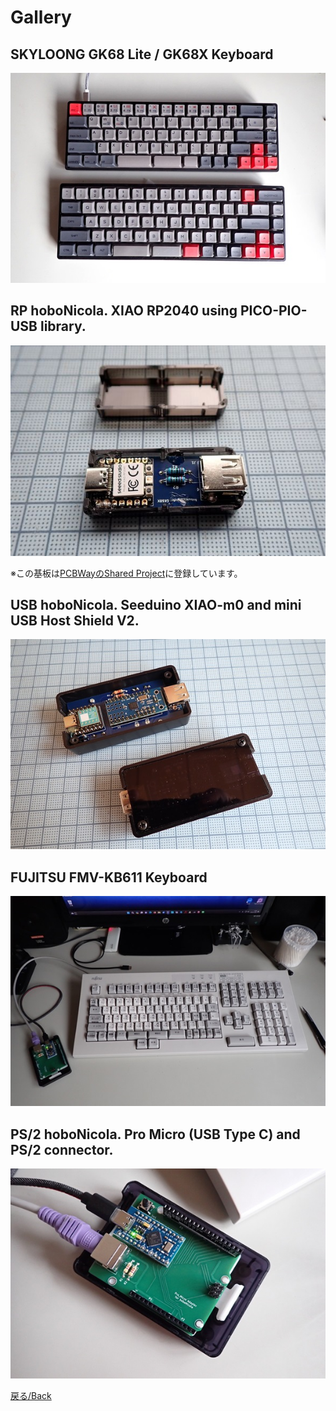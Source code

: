 # Gallery

## SKYLOONG GK68 Lite / GK68X Keyboard

![](./images/GK68_keyboard.jpg)

## RP hoboNicola. XIAO RP2040 using PICO-PIO-USB library.

![](./images/RP2040_adapter.jpg)

※この基板は[PCBWayのShared Project](https://www.pcbway.com/project/shareproject/hoboNicola_for_XIAO_RP2040_85b65544.html?fbclid=IwAR2sAHvLnuXRiQwWyAOBNxl92dvUmLA880vfrMHIG3NbP6EjIKG7mfLd4YQ)に登録しています。

## USB hoboNicola. Seeduino XIAO-m0 and mini USB Host Shield V2.

![](./images/miniUHS_adapter.jpg)


## FUJITSU FMV-KB611 Keyboard

![](./images/FMV-KB611_keyboard.jpg)

## PS/2 hoboNicola. Pro Micro (USB Type C) and PS/2 connector.

![](./images/PS2_adapter.jpg)


[戻る/Back](../README.md)